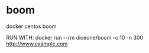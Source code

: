 # boom
docker centos boom 

RUN WITH:
 docker run --rm diceone/boom -c 10 -n 300 http://www.example.com


